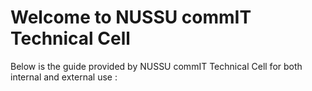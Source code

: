 # Welcome to NUSSU commIT Technical Cell

Below is the guide provided by NUSSU commIT Technical Cell for both internal and external use :


